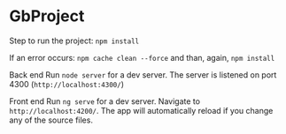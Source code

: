 # GbProject

Step to run the project:
`npm install`

If an error occurs:
`npm cache clean --force`
and than, again, `npm install`

Back end
Run `node server` for a dev server.
The server is listened on port 4300 (`http://localhost:4300/`)

Front end
Run `ng serve` for a dev server. Navigate to `http://localhost:4200/`. The app will automatically reload if you change any of the source files.